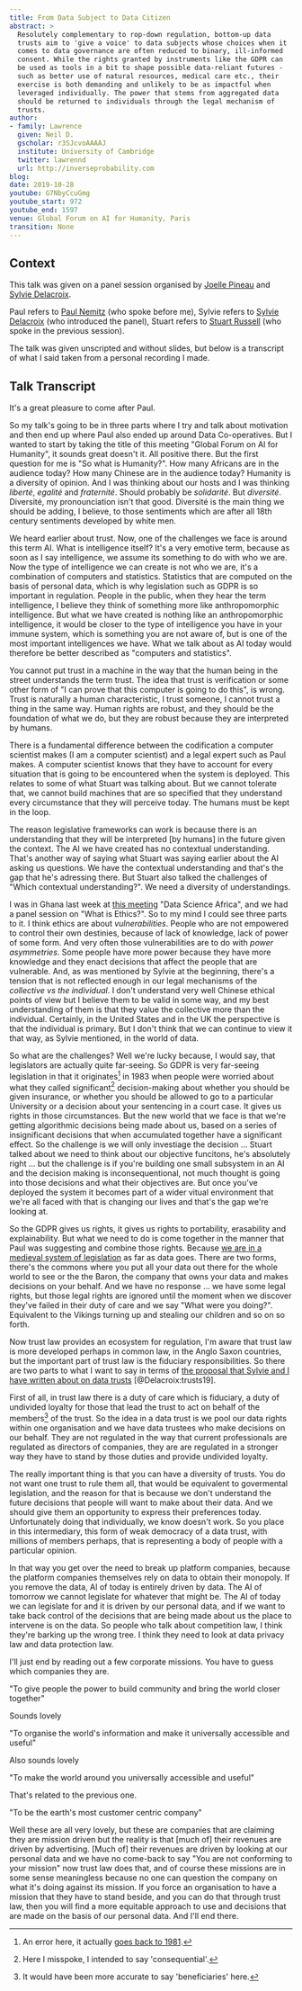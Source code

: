```yaml
---
title: From Data Subject to Data Citizen
abstract: > 
  Resolutely complementary to rop-down regulation, bottom-up data
  trusts aim to 'give a voice' to data subjects whose choices when it
  comes to data governance are often reduced to binary, ill-informed
  consent. While the rights granted by instruments like the GDPR can
  be used as tools in a bit to shape possible data-reliant futures -
  such as better use of natural resources, medical care etc., their
  exercise is both demanding and unlikely to be as impactful when
  leveraged individually. The power that stems from aggregated data
  should be returned to individuals through the legal mechanism of
  trusts.
author:
- family: Lawrence
  given: Neil D.
  gscholar: r3SJcvoAAAAJ
  institute: University of Cambridge
  twitter: lawrennd
  url: http://inverseprobability.com
blog: 
date: 2019-10-28
youtube: G7NbyCcuGmg
youtube_start: 972
youtube_end: 1597
venue: Global Forum on AI for Humanity, Paris
transition: None
---
```


## Context

This talk was given on a panel session organised by [Joelle Pineau](https://www.cs.mcgill.ca/~jpineau/) and [Sylvie Delacroix](https://www.birmingham.ac.uk/staff/profiles/law/delacroix-sylvie.aspx).

Paul refers to [Paul Nemitz](https://twitter.com/PaulNemitz) (who spoke before me), Sylvie refers to [Sylvie Delacroix](https://twitter.com/sylviedelacroix?lang=en) (who introduced the panel), Stuart refers to [Stuart Russell](https://people.eecs.berkeley.edu/~russell/) (who spoke in the previous session). 

The talk was given unscripted and without slides, but below is a transcript of what I said taken from a personal recording I made.

## Talk Transcript

It's a great pleasure to come after Paul.

So my talk's going to be in three parts where I try and talk about motivation and then end up where Paul also ended up around Data Co-operatives. But I wanted to start by taking the title of this meeting "Global Forum on AI for Humanity", it sounds great doesn't it. All positive there. But the first question for me is "So what is Humanity?". How many Africans are in the audience today? How many Chinese are in the audience today? Humanity is a diversity of opinion. And I was thinking about our hosts and I was thinking *liberté*, *egalité* and *fraternité*. Should probably be *solidarité*. But *diversité*. Diversité, my pronounciation isn't that good. Diversité is the main thing we should be adding, I believe, to those sentiments which are after all 18th century sentiments developed by white men. 

We heard earlier about trust. Now, one of the challenges we face is around this term AI. What is intelligence itself? It's a very emotive term, because as soon as I say intelligence, we assume its something to do with who we are. Now the type of intelligence we can create is not who we are, it's a combination of computers and statistics. Statistics that are computed on the basis of personal data, which is why legislation such as GDPR is so important in regulation. People in the public, when they hear the term intelligence, I believe they think of something more like anthropomorphic intelligence. But what we have created is nothing like an anthropomorphic intelligence, it would be closer to the type of intelligence you have in your immune system, which is something you are not aware of, but is one of the most important intelligences we have. What we talk about as AI today would therefore be better described as "computers and statistics". 

You cannot put trust in a machine in the way that the human being in the street understands the term trust. The idea that trust is verification or some other form of "I can prove that this computer is going to do this", is wrong. Trust is naturally a human characteristic, I trust someone, I cannot trust a thing in the same way. Human rights are robust, and they should be the foundation of what we do, but they are robust because they are interpreted by humans. 

There is a fundamental difference between the codification a computer scientist makes (I am a computer scientist) and a legal expert such as Paul makes. A computer scientist knows that they have to account for every situation that is going to be encountered when the system is deployed. This relates to some of what Stuart was talking about. But we cannot tolerate that, we cannot build machines that are so specified that they understand every circumstance that they will perceive today. The humans must be kept in the loop. 

The reason legislative frameworks can work is because there is an understanding that they will be interpreted [by humans] in the future given the context. The AI we have created has no contextual understanding. That's another way of saying what Stuart was saying earlier about the AI asking us questions. We have the contextual understanding and that's the gap that he's adressing there. But Stuart also talked the challenges of "Which contextual understanding?". We need a diversity of understandings. 

I was in Ghana last week at [this meeting](http://www.datascienceafrica.org/dsa2019accra/) "Data Science Africa", and we had a panel session on "What is Ethics?". So to my mind I could see three parts to it. I think ethics are about *vulnerabilities*. People who are not empowered to control their own destinies, because of lack of knowledge, lack of power of some form. And very often those vulnerabilities are to do with *power asymmetries*. Some people have more power because they have more knowledge and they enact decisions that affect the people that are vulnerable. And, as was mentioned by Sylvie at the beginning, there's a tension that is not reflected enough in our legal mechanisms of the *collective vs the individual*. I don't understand very well Chinese ethical points of view but I believe them to be valid in some way, and my best understanding of them is that they value the collective more than the individual. Certainly, in the United States and in the UK the perspective is that the individual is primary. But I don't think that we can continue to view it that way, as Sylvie mentioned, in the world of data. 

So what are the challenges? Well we're lucky because, I would say, that legislators are actually quite far-seeing. So GDPR is very far-seeing legislation in that it originates[^correction] in 1983 when people were worried about what they called significant[^significant] decision-making about whether you should be given insurance, or whether you should be allowed to go to a particular University or a decision about your sentencing in a court case. It gives us rights in those circumstances. But the new world that we face is that we're getting algorithmic decisions being made about us, based on a series of insignificant decisions that when accumulated together have a significant effect. So the challenge is we will only investiage the decision ... Stuart talked about we need to think about our objective funcitons, he's absolutely right ... but the challenge is if you're building one small subsystem in an AI and the decision making is inconsequentional, not much thought is going into those decisions and what their objectives are. But once you've deployed the system it becomes part of a wider vitual environment that we're all faced with that is changing our lives and that's the gap we're looking at. 

[^correction]: An error here, it actually [goes back to 1981](https://www.coe.int/en/web/data-protection/convention108-and-protocol). 

So the GDPR gives us rights, it gives us rights to portability, erasability and explainability. But what we need to do is come together in the manner that Paul was suggesting and combine those rights. Because [we are in a medieval system of legislation](https://www.theguardian.com/media-network/2015/nov/16/information-barons-threaten-autonomy-privacy-online) as far as data goes. There are two forms, there's the commons where you put all your data out there for the whole world to see or the the Baron, the company that owns your data and makes decisions on your behalf. And we have no response ... we have some legal rights, but those legal rights are ignored until the moment when we discover they've failed in their duty of care and we say "What were you doing?". Equivalent to the Vikings turning up and stealing our children and so on so forth. 

Now trust law provides an ecosystem for regulation, I'm aware that trust law is more developed perhaps in common law, in the Anglo Saxon countries, but the important part of trust law is the fiduciary responsibilities. So there are two parts to what I want to say in terms of [the proposal that Sylvie and I have written about on data trusts](https://academic.oup.com/idpl/advance-article/doi/10.1093/idpl/ipz014/5579842) [@Delacroix:trusts19]. 

First of all, in trust law there is a duty of care which is fiduciary, a duty of undivided loyalty for those that lead the trust to act on behalf of the members[^members] of the trust. So the idea in a data trust is we pool our data rights within one organisation and we have data trustees who make decisions on our behalf. They are not regulated in the way that current professionals are regulated as directors of companies, they are are regulated in a stronger way they have to stand by those duties and provide undivided loyalty. 

[^members]: It would have been more accurate to say 'beneficiaries' here. 

The really important thing is that you can have a diversity of trusts. You do not want one trust to rule them all, that would be equivalent to govermental legislation, and the reason for that is because we don't understand the future decisions that people will want to make about their data. And we should give them an opportunity to express their preferences today. Unfortunately doing that individually, we know doesn't work. So you place in this intermediary, this form of weak democracy of a data trust, with millions of members perhaps, that is representing a body of people with a particular opinion. 

In that way you get over the need to break up platform companies, because the platform companies themselves rely on data to obtain their monopoly. If you remove the data, AI of today is entirely driven by data. The AI of tomorrow we cannot legislate for whatever that might be. The AI of today we can legislate for and it is driven by our personal data, and if we want to take back control of the decisions that are being made about us the place to intervene is on the data. So people who talk about competition law, I think they're barking up the wrong tree. I think they need to look at data privacy law and data protection law. 

I'll just end by reading out a few corporate missions. You have to guess which companies they are. 

"To give people the power to build community and bring the world closer together"

Sounds lovely

"To organise the world's information and make it universally accessible and useful"

Also sounds lovely

"To make the world around you universally accessible and useful"

That's related to the previous one. 

"To be the earth's most customer centric company"

Well these are all very lovely, but these are companies that are claiming they are mission driven but the reality is that [much of] their revenues are driven by advertising. [Much of] their revenues are driven by looking at our personal data and we have no come-back to say "You are not conforming to your mission" now trust law does that, and of course these missions are in some sense meaningless because no one can question the company on what it's doing against its mission. If you force an organisation to have a mission that they have to stand beside, and you can do that through trust law, then you will find a more equitable approach to use and decisions that are made on the basis of our personal data. And I'll end there. 

[^significant]: Here I misspoke, I intended to say 'consequential'. 
